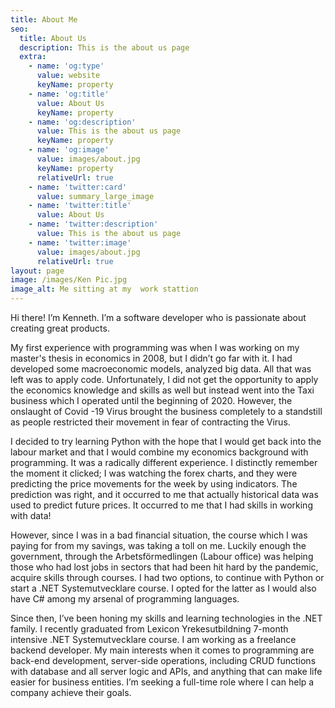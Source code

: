 ```yaml
---
title: About Me
seo:
  title: About Us
  description: This is the about us page
  extra:
    - name: 'og:type'
      value: website
      keyName: property
    - name: 'og:title'
      value: About Us
      keyName: property
    - name: 'og:description'
      value: This is the about us page
      keyName: property
    - name: 'og:image'
      value: images/about.jpg
      keyName: property
      relativeUrl: true
    - name: 'twitter:card'
      value: summary_large_image
    - name: 'twitter:title'
      value: About Us
    - name: 'twitter:description'
      value: This is the about us page
    - name: 'twitter:image'
      value: images/about.jpg
      relativeUrl: true
layout: page
image: /images/Ken Pic.jpg
image_alt: Me sitting at my  work stattion
---
```

Hi there! I’m Kenneth. I’m a software developer who is passionate about creating great products.

My first experience with programming was when I was working on my master's thesis in economics in 2008, but I didn’t go far with it. I had developed some macroeconomic models, analyzed big data. All that was left was to apply code. Unfortunately, I did not get the opportunity to apply the economics knowledge and skills as well but instead went into the Taxi business which I operated until the beginning of 2020. However, the onslaught of Covid -19 Virus brought the business completely to a standstill as people restricted their movement in fear of contracting the Virus.

I decided to try learning Python with the hope that I would get back into the labour market and that I would combine my economics background with programming. It was a radically different experience. I distinctly remember the moment it clicked; I was watching the forex charts, and they were predicting the price movements for the week by using indicators. The prediction was right, and it occurred to me that actually historical data was used to predict future prices. It occurred to me that I had skills in working with data!

However, since I was in a bad financial situation, the course which I was paying for from my savings, was taking a toll on me. Luckily enough the government, through the Arbetsförmedlingen (Labour office) was helping those who had lost jobs in sectors that had been hit hard by the pandemic, acquire skills through courses.  I had two options, to continue with Python or start a .NET Systemutvecklare course. I opted for the latter as I would also have  C# among my arsenal of programming languages.

Since then, I’ve been honing my skills and learning technologies in the .NET family. I recently graduated from Lexicon Yrekesutbildning 7-month intensive .NET Systemutvecklare course. I am working as a freelance backend developer.  My main interests when it comes to programming are back-end development, server-side operations, including CRUD functions with database and all server logic and APIs, and anything that can make life easier for business entities. I’m seeking a full-time role where I can help a company achieve their goals.
